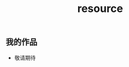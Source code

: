 ﻿---
layout: page
title: resource
permalink: /resource/
header-img: img/about-bg.jpg
description: 初见惊艳，再见依然
---

## 我的作品

- 敬请期待
